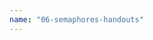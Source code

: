 ```yaml
---
name: "06-semaphores-handouts"
---
```

<object data="./06-semaphores-handouts.pdf" width="100%" height="100%" type='application/pdf'></object>
